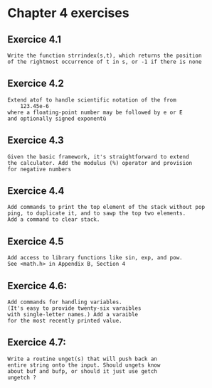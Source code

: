 # Chapter 4 exercises

## Exercice 4.1

    Write the function strrindex(s,t), which returns the position
    of the rightmost occurrence of t in s, or -1 if there is none

## Exercice 4.2

    Extend atof to handle scientific notation of the from
        123.45e-6
    where a floating-point number may be followed by e or E 
    and optionally signed exponentù

## Exercice 4.3

    Given the basic framework, it's straightforward to extend
    the calculator. Add the modulus (%) operator and provision
    for negative numbers 

## Exercice 4.4 

    Add commands to print the top element of the stack without pop
    ping, to duplicate it, and to sawp the top two elements.
    Add a command to clear stack.

## Exercice 4.5

    Add access to library functions like sin, exp, and pow.
    See <math.h> in Appendix B, Section 4

## Exercice 4.6:

    Add commands for handling variables. 
    (It's easy to provide twenty-six varaibles 
    with single-letter names.) Add a varaible
    for the most recently printed value.

## Exercice 4.7:

    Write a routine unget(s) that will push back an 
    entire string onto the input. Should ungets know 
    about buf and bufp, or should it just use getch 
    ungetch ?